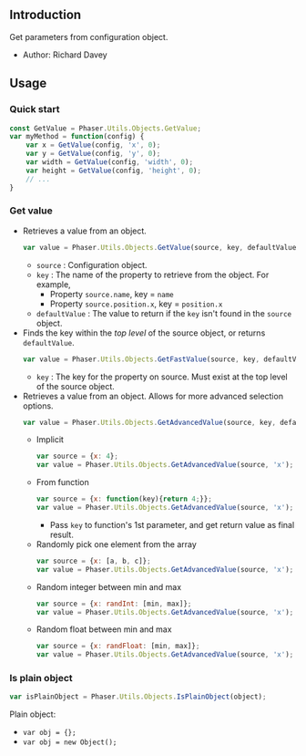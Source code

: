 ## Introduction

Get parameters from configuration object.

- Author: Richard Davey

## Usage

### Quick start

```javascript
const GetValue = Phaser.Utils.Objects.GetValue;
var myMethod = function(config) {
    var x = GetValue(config, 'x', 0);
    var y = GetValue(config, 'y', 0);
    var width = GetValue(config, 'width', 0);
    var height = GetValue(config, 'height', 0);
    // ...
}
```

### Get value

- Retrieves a value from an object.
    ```javascript
    var value = Phaser.Utils.Objects.GetValue(source, key, defaultValue);
    ```
    - `source` : Configuration object.
    - `key` : The name of the property to retrieve from the object. For example,
        - Property `source.name`, key = `name`
        - Property `source.position.x`, key = `position.x`
    - `defaultValue` : The value to return if the `key` isn't found in the `source` object.
- Finds the key within the *top level* of the source object, or returns `defaultValue`.
    ```javascript
    var value = Phaser.Utils.Objects.GetFastValue(source, key, defaultValue);
    ```
    - `key` : The key for the property on source. Must exist at the top level of the source object.
- Retrieves a value from an object. Allows for more advanced selection options.
    ```javascript
    var value = Phaser.Utils.Objects.GetAdvancedValue(source, key, defaultValue);
    ```
    - Implicit
        ```javascript
        var source = {x: 4};
        var value = Phaser.Utils.Objects.GetAdvancedValue(source, 'x'); // value = 4
        ```
    - From function
        ```javascript
        var source = {x: function(key){return 4;}};
        var value = Phaser.Utils.Objects.GetAdvancedValue(source, 'x'); // value = 4
        ```
        - Pass `key` to function's 1st parameter, and get return value as final result.
    - Randomly pick one element from the array
        ```javascript
        var source = {x: [a, b, c]};
        var value = Phaser.Utils.Objects.GetAdvancedValue(source, 'x'); // value = random item from array [a, b, c]
        ```
    - Random integer between min and max
        ```javascript
        var source = {x: randInt: [min, max]};
        var value = Phaser.Utils.Objects.GetAdvancedValue(source, 'x'); // value = random int min~max
        ```
    - Random float between min and max
        ```javascript
        var source = {x: randFloat: [min, max]};
        var value = Phaser.Utils.Objects.GetAdvancedValue(source, 'x'); // value = random float min~max
        ```

### Is plain object

```javascript
var isPlainObject = Phaser.Utils.Objects.IsPlainObject(object);
```

Plain object:

- `var obj = {};`
- `var obj = new Object();`
